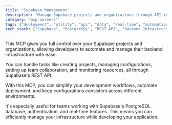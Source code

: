 ```yaml
---
title: "Supabase Management"
description: "Manage Supabase projects and organizations through API integration for streamlined database and backend operations."
category: "mcp-servers"
tags: ["deployment", "utility", "api", "data", "real-time", "automation", "infrastructure management"]
tech_stack: ["Supabase", "PostgreSQL", "REST API", "Backend Infrastructure", "Database Management", "authentication"]
---
```


This MCP gives you full control over your Supabase projects and organizations, allowing developers to automate and manage their backend infrastructure with ease.

You can handle tasks like creating projects, managing configurations, setting up team collaboration, and monitoring resources, all through Supabase's REST API.

With this MCP, you can simplify your development workflows, automate deployment, and keep configurations consistent across different environments.

It's especially useful for teams working with Supabase's PostgreSQL database, authentication, and real-time features. This means you can efficiently manage your infrastructure while developing your application.